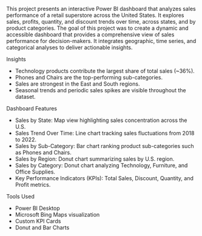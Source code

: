 This project presents an interactive Power BI dashboard that analyzes sales performance of a retail superstore across the United States. It explores sales, profits, quantity, and discount trends over time, across states, and by product categories.
The goal of this project was to create a dynamic and accessible dashboard that provides a comprehensive view of sales performance for decision-makers. It integrates geographic, time series, and categorical analyses to deliver actionable insights.

Insights
- Technology products contribute the largest share of total sales (~36%).
- Phones and Chairs are the top-performing sub-categories.
- Sales are strongest in the East and South regions.
- Seasonal trends and periodic sales spikes are visible throughout the dataset.

Dashboard Features
- Sales by State: Map view highlighting sales concentration across the U.S.
- Sales Trend Over Time: Line chart tracking sales fluctuations from 2018 to 2022.
- Sales by Sub-Category: Bar chart ranking product sub-categories such as Phones and Chairs.
- Sales by Region: Donut chart summarizing sales by U.S. region.
- Sales by Category: Donut chart analyzing Technology, Furniture, and Office Supplies.
- Key Performance Indicators (KPIs): Total Sales, Discount, Quantity, and Profit metrics.

Tools Used
- Power BI Desktop
- Microsoft Bing Maps visualization
- Custom KPI Cards
- Donut and Bar Charts



